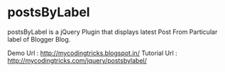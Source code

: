 # postsByLabel
postsByLabel is a jQuery Plugin that displays latest Post From Particular label of Blogger Blog.

Demo Url : http://mycodingtricks.blogspot.in/
Tutorial Url : http://mycodingtricks.com/jquery/postsbylabel/
